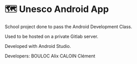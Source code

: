 # 🗺️ Unesco Android App

School project done to pass the Android Development Class.

Used to be hosted on a private Gitlab server.

Developed with Android Studio.

Developers:
BOULOC Alix
CALOIN Clément
